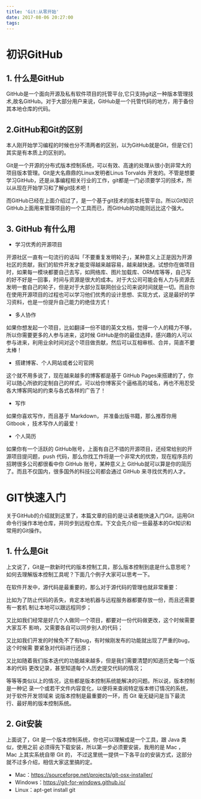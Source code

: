 ```yaml
---
title: 'Git:从零开始'
date: 2017-08-06 20:27:00
tags:
---
```

# 初识GitHub
## 1. 什么是GitHub
GitHub是一个面向开源及私有软件项目的托管平台,它只支持git这一种版本管理技术,故名GitHub。对于大部分用户来说，GitHub是一个托管代码的地方，用于备份其本地仓库的代码。
## 2.GitHub和Git的区别
本人刚开始学习编程的时候也分不清两者的区别，以为GitHub就是Git，但是它们其实是有本质上的区别的。
<!--more-->

Git是一个开源的分布式版本控制系统，可以有效、高速的处理从很小到非常大的项目版本管理。Git是大名鼎鼎的Linux发明者Linus Torvalds 开发的。不管是想要学习GitHub，还是从事编程相关行业的工作，git都是一门必须要学习的技术，所以从现在开始学习和了解git技术吧！

而GitHub已经在上面介绍过了，是一个基于git技术的版本托管平台。所以Git知识GitHub上面用来管理项目的一个工具而已，而GitHub的功能则远比这个强大。

## 3. GitHub 有什么用
-    学习优秀的开源项目

开源社区一直有一句流行的话叫「不要重复发明轮子」，某种意义上正是因为开源社区的贡献，我们的软件开发才能变得越来越容易，越来越快速。试想你在做项目时，如果每一模块都要自己去写，如网络库、图片加载库、ORM库等等，自己写的好不好是一回事，时间与资源是很大的成本。对于大公司可能会有人力与资源去发明一套自己的轮子，但是对于大部分互联网创业公司来说时间就是一切。而且你在使用开源项目的过程也可以学习他们优秀的设计思想、实现方式，这是最好的学习资料，也是一份提升自己能力的绝佳方式！
* 多人协作

如果你想发起一个项目，比如翻译一份不错的英文文档，觉得一个人的精力不够，所以你需要更多的人参与进来，这时候 GitHub是你的最佳选择，感兴趣的人可以参与进来，利用业余时间对这个项目做贡献，然后可以互相审核、合并，简直不要太棒！

* 搭建博客、个人网站或者公司官网

这个就不用多说了，现在越来越多的博客都是基于 GitHub Pages来搭建的了，你可以随心所欲的定制自己的样式，可以给你博客买个逼格高的域名，再也不用忍受各大博客网站的约束与各式各样的广告了！

* 写作

如果你喜欢写作，而且基于 Markdown， 并准备出版书籍，那么推荐你用 Gitbook ，技术写作人的最爱！

* 个人简历

如果你有一个活跃的 GitHub账号，上面有自己不错的开源项目，还经常给别的开源项目提问题，push 代码，那么你找工作将是一个非常大的优势，现在程序员的招聘很多公司都很看中你 GitHub 账号，某种意义上 GitHub就可以算是你的简历了。而且不仅国内，很多国外的科技公司都会通过 GitHub 来寻找优秀的人才。

# GIT快速入门
关于GitHub的介绍就到这里了，本篇文章的目的是让读者能快速入门Git，运用Git命令行操作本地仓库，并同步到远程仓库。下文会先介绍一些最基本的Git知识和常用的Git操作。
## 1. 什么是Git
上文说了，Git是一款新时代的版本控制工具，那么版本控制到底是什么意思呢？如何去理解版本控制工具呢？下面几个例子大家可以思考一下。

在软件开发中，源代码是最重要的，那么对于源代码的管理也就非常重要：

比如为了防止代码的丢失，肯定本地机器与远程服务器都要存放一份，而且还需要有一套机
制让本地可以跟远程同步；

又比如我们经常是好几个人做同一个项目，都要对一份代码做更改，这个时候需要大家互不
影响，又需要各自可以同步别人的代码；

又比如我们开发的时候免不了有bug，有时候刚发布的功能就出现了严重的bug，这个时候需
要紧急对代码进行还原；

又比如随着我们版本迭代的功能越来越多，但是我们需要清楚的知道历史每一个版本的代码
更改记录，甚至知道每个人历史提交代码的情况；

等等等类似以上的情况，这些都是版本控制系统能解决的问题。所以说，版本控制是一种记
录一个或若干文件内容变化，以便将来查阅特定版本修订情况的系统，对于软件开发领域来
说版本控制是最重要的一环，而 Git 毫无疑问是当下最流行、最好用的版本控制系统。

## 2. Git安装
上面说了，Git 是一个版本控制系统，你也可以理解成是一个工具，跟 Java 类似，使用之前
必须得先下载安装，所以第一步必须要安装，我用的是 Mac ， Mac 上其实系统自带 Git 的，
不过这里统一提供一下各平台的安装方式，这部分就不过多介绍，相信大家这里搞的定。
* Mac：https://sourceforge.net/projects/git-osx-installer/
* Windows：https://git-for-windows.github.io/
* Linux：apt-get install git